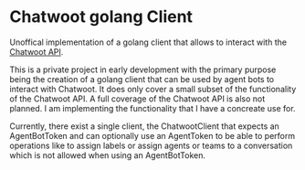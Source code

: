 # Chatwoot golang Client
Unoffical implementation of a golang client that allows to interact with the [Chatwoot API](https://www.chatwoot.com/developers/api/). 

This is a private project in early development with the primary purpose being the creation of a golang client that can be used by agent bots to interact with Chatwoot. It does only cover a small subset of the functionality of the Chatwoot API. A full coverage of the Chatwoot API is also not planned. I am implementing the functionality that I have a concreate use for.

Currently, there exist a single client, the ChatwootClient that expects an AgentBotToken and can optionally use an AgentToken
to be able to perform operations like to assign labels or assign agents or teams to a conversation which is not allowed
when using an AgentBotToken.
